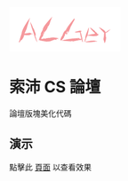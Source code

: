 
![](assets/logo.png)
# 索沛 CS 論壇
論壇版塊美化代碼

## 演示
點擊此 <a target="_bank" href="http://cs47.com/index.asp?boardid=307">頁面</a> 以查看效果